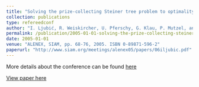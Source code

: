 ```yaml
---
title: "Solving the prize-collecting Steiner tree problem to optimality"
collection: publications
type: refereedconf
author: "I. Ljubić, R. Weiskircher, U. Pferschy, G. Klau, P. Mutzel, and M. Fischetti"
permalink: /publication/2005-01-01-solving-the-prize-collecting-steiner-tree-problem-to-optimality
date: 2005-01-01
venue: "ALENEX, SIAM, pp. 68-76, 2005. ISBN 0-89871-596-2"
paperurl: "http://www.siam.org/meetings/alenex05/papers/06iljubic.pdf"
---
```


More details about the conference can be found [here](http://www.siam.org/meetings/alenex05)

[View paper here](http://www.siam.org/meetings/alenex05/papers/06iljubic.pdf)
